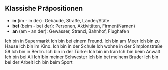 
## Klassishe Präpositionen

- **in** (im - in der):
  Gebäude, Straße, Länder/Stäte
- **bei** (beim - bei der):
  Personen, Aktivitäten, Firmen(Namen)
- **an** (am - an der):
  Gewässer, Strand, Bahnhof, Flughafen



Ich bin in Supermarkt
Ich bin bei einem Freund.
Ich bin am Meer
Ich bin zu Hause
Ich bin im Kino. Ich bin in der Schule
Ich wohne in der Simplonstraße 59
Ich bin in Berlin. Ich bin in der Türkei
Ich bin im Iran
Ich bin beim Anwalt
Ich bin bei Ali
Ich bin meiner Schwester
Ich bin bei meinem Bruder
Ich bin bei der Arbeit
Ich bin beim Sport



